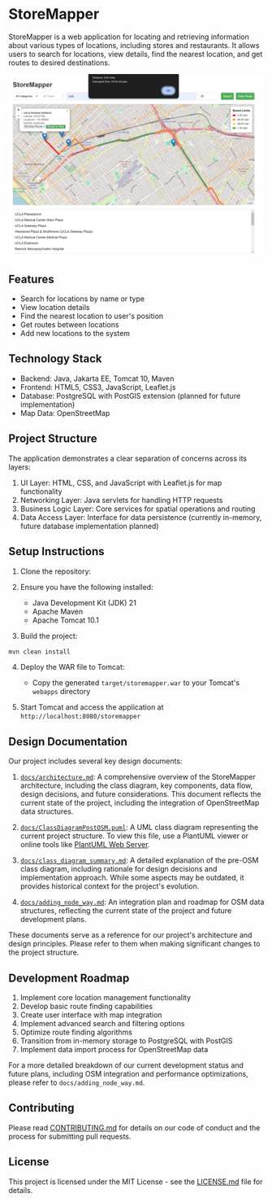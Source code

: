 # StoreMapper

StoreMapper is a web application for locating and retrieving information about various types of locations, including stores and restaurants. It allows users to search for locations, view details, find the nearest location, and get routes to desired destinations.

![`docs/images/screenshots/StoreMapper_UI_v2.png`](docs/images/screenshots/StoreMapper_UI_v2.png)

## Features

- Search for locations by name or type
- View location details
- Find the nearest location to user's position
- Get routes between locations
- Add new locations to the system

## Technology Stack

- Backend: Java, Jakarta EE, Tomcat 10, Maven
- Frontend: HTML5, CSS3, JavaScript, Leaflet.js
- Database: PostgreSQL with PostGIS extension (planned for future implementation)
- Map Data: OpenStreetMap

## Project Structure

The application demonstrates a clear separation of concerns across its layers:

1. UI Layer: HTML, CSS, and JavaScript with Leaflet.js for map functionality
2. Networking Layer: Java servlets for handling HTTP requests
3. Business Logic Layer: Core services for spatial operations and routing
4. Data Access Layer: Interface for data persistence (currently in-memory, future database implementation planned)

## Setup Instructions

1. Clone the repository:

2. Ensure you have the following installed:
   - Java Development Kit (JDK) 21
   - Apache Maven
   - Apache Tomcat 10.1

3. Build the project:
```sh
mvn clean install
```

4. Deploy the WAR file to Tomcat:
   - Copy the generated `target/storemapper.war` to your Tomcat's `webapps` directory

5. Start Tomcat and access the application at `http://localhost:8080/storemapper`

## Design Documentation

Our project includes several key design documents:

1. [`docs/architecture.md`](docs/architecture.md): A comprehensive overview of the StoreMapper architecture, including the class diagram, key components, data flow, design decisions, and future considerations. This document reflects the current state of the project, including the integration of OpenStreetMap data structures.

2. [`docs/ClassDiagramPostOSM.puml`](docs/ClassDiagramPostOSM.puml): A UML class diagram representing the current project structure. To view this file, use a PlantUML viewer or online tools like [PlantUML Web Server](http://www.plantuml.com/plantuml/uml/).

3. [`docs/class_diagram_summary.md`](docs/class_diagram_summary.md): A detailed explanation of the pre-OSM class diagram, including rationale for design decisions and implementation approach. While some aspects may be outdated, it provides historical context for the project's evolution.

4. [`docs/adding_node_way.md`](docs/adding_node_way.md): An integration plan and roadmap for OSM data structures, reflecting the current state of the project and future development plans.

These documents serve as a reference for our project's architecture and design principles. Please refer to them when making significant changes to the project structure.

## Development Roadmap

1. Implement core location management functionality
2. Develop basic route finding capabilities
3. Create user interface with map integration
4. Implement advanced search and filtering options
5. Optimize route finding algorithms
6. Transition from in-memory storage to PostgreSQL with PostGIS
7. Implement data import process for OpenStreetMap data

For a more detailed breakdown of our current development status and future plans, including OSM integration and performance optimizations, please refer to `docs/adding_node_way.md`.

## Contributing

Please read [CONTRIBUTING.md](CONTRIBUTING.md) for details on our code of conduct and the process for submitting pull requests.

## License

This project is licensed under the MIT License - see the [LICENSE.md](LICENSE.md) file for details.